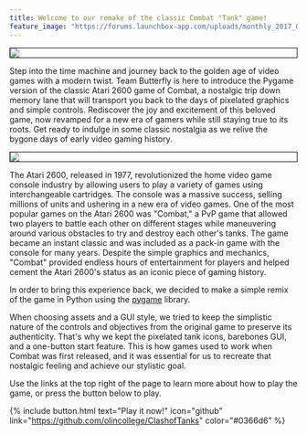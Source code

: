 ```yaml
---
title: Welcome to our remake of the classic Combat "Tank" game!
feature_image: "https://forums.launchbox-app.com/uploads/monthly_2017_02/58a6819b1cbfa_Atari2600.png.1e8efb3764e25ab7b2d38e5f41a6d26f.png"
---
```


<style>
img, video {
  border: 1px solid black;
  display: block;
  margin-left: auto;
  margin-right: auto;
}
</style>
![](https://media.tenor.com/89bFu8hEqrEAAAAC/atari2600-80s.gif)

Step into the time machine and journey back to the golden age of video games with a modern twist. 
Team Butterfly is here to introduce the Pygame version of the classic Atari 2600 game of Combat, a nostalgic 
trip down memory lane that will transport you back to the days of pixelated graphics and simple controls. 
Rediscover the joy and excitement of this beloved game, now revamped for a new era of gamers while still 
staying true to its roots. Get ready to indulge in some classic nostalgia as we relive the bygone days of 
early video gaming history.

![](https://1.bp.blogspot.com/-PXXEdFWQKtM/XxejGbKOWKI/AAAAAAAAZSQ/ghJhdzZmd2YsTYTK1qpdh-cdCfiJfhyQgCLcBGAsYHQ/s679/Demo_opt.gif)

The Atari 2600, released in 1977, revolutionized the home video game console industry by allowing users to 
play a variety of games using interchangeable cartridges. The console was a massive success, selling 
millions of units and ushering in a new era of video games. One of the most popular games on the Atari 2600 
was "Combat," a PvP game that allowed two players to battle each other on different stages while maneuvering 
around various obstacles to try and destroy each other's tanks. The game became an instant classic and was 
included as a pack-in game with the console for many years. Despite the simple graphics and mechanics, 
"Combat" provided endless hours of entertainment for players and helped cement the Atari 2600's status as an 
iconic piece of gaming history.

In order to bring this experience back, we decided to make a simple remix of the game in Python using the [pygame](https://www.pygame.org/news) library.

When choosing assets and a GUI style, we tried to keep the simplistic nature of the controls and objectives from the original game to preserve its authenticity. That's why we kept the pixelated tank icons, barebones GUI, and a one-button start feature. This is how games used to work when Combat was first released, and it was essential for us to recreate that nostalgic feeling and achieve our stylistic goal.

Use the links at the top right of the page to learn more about how to play the game, or press the button below to play.

{% include button.html text="Play it now!" icon="github" link="https://github.com/olincollege/ClashofTanks" color="#0366d6" %}

